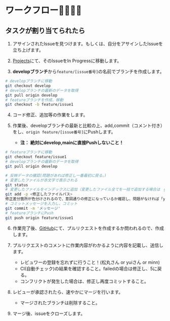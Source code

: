 # ワークフロー🙋🏻‍♀️🖤

## タスクが割り当てられたら

1. アサインされたIssueを見つけます。もしくは、自分をアサインしたIssueを立ち上げます。

2. [Projects](https://github.com/orgs/flutteruniv/projects/25/views/1)にて、そのIssueをIn Progressに移動します。

3. **developブランチ**から``feature/[issue番号]``の名前でブランチを作成します。  
```zsh
# developブランチに移動
git checkout develop
# developブランチの最新のデータを取得
git pull origin develop
# featureブランチを作成、移動
git checkout -b feature/issue1
```

4. コード修正、追加等の作業をします。

5. 作業後、developブランチの最新と比較の上、add,commit（コメント付き）をし、``origin feature/[issue番号]``にPushします。  
    - **注： 絶対にdevelop,mainに直接Pushしないこと！**
```zsh
# featureブランチに移動
git checkout feature/issue1
# developブランチの最新のデータを取得
git pull origin develop

# 反映データの確認(問題があれば修正し一番最初に戻る。)
# 変更したファイルが赤文字で表示される
git status
# 変更したファイルをインデックスに追加（変更したファイル全てを一括で追加する場合は　git add . -p）
git add -p <修正したファイルパス>　
修正差分箇所が色分けされるので、意図通りの修正になっているか確認し、問題がなければ「y」、間違いがあれば「n」を打ち込む
# コミットメッセージを入力し、コミット
git commit -m 'メッセージ'
# featureブランチにPush
git push origin feature/issue1
```

6. 作業完了後、[GitHub](https://github.com/flutteruniv/recommender)にて、プルリクエストを作成するか問われるので、作成します。

7. プルリクエストのコメントに作業内容がわかるように内容を記載し、送信します。  
    - レビュワーの登録を忘れずに行うこと！(松丸さん or yuiさん or minn)
    - CI(自動チェック)の結果を確認すること。failedの場合は修正し、5に戻る。
    - コンフリクトが発生した場合は、修正し再度コミットすること。

8. レビューが承認されたら、速やかにマージを行います。  
    - マージされたブランチは削除すること。

9. マージ後、issueをクローズします。
